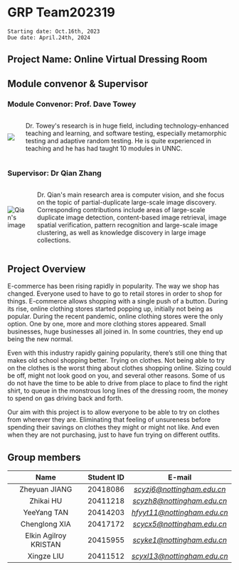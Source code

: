 # GRP Team202319

``` text
Starting date: Oct.16th, 2023
Due date: April.24th, 2024
```

## Project Name: Online Virtual Dressing Room

## Module convenor & Supervisor

### Module Convenor: Prof. Dave Towey

<div style="display: flex; align-items: center;">
<img src="https://research.nottingham.edu.cn/files-asset/22848179/dave-towey.xe814a761.png/" style = "margin-right: 25px;">
    <p>Dr. Towey's research is in huge field, including technology-enhanced teaching and learning, and software testing, especially metamorphic testing and adaptive random testing. He is quite experienced in teaching and he has had taught 10 modules in UNNC.
    </p>
</div>

### Supervisor: Dr Qian Zhang

<div style="display: flex; align-items: center;">
  <img src="https://research.nottingham.edu.cn/files-asset/22849587/qian-zhang.xec79d785.jpg?w=320&f=webp" alt="Qian's image" style=" margin-right: 25px;">
  <p>Dr. Qian's main research area is computer vision, and she focus on the topic of partial-duplicate large-scale image discovery. Corresponding contributions include areas of large-scale duplicate image detection, content-based image retrieval, image spatial verification, pattern recognition and large-scale image clustering, as well as knowledge discovery in large image collections.</p>
</div>

## Project Overview

E-commerce has been rising rapidly in popularity. The way we shop has changed. Everyone used to have to go to retail stores in order to shop for things. E-commerce allows shopping with a single push of a button. During its rise, online clothing stores started popping up, initially not being as popular. During the recent pandemic, online clothing stores were the only option. One by one, more and more clothing stores appeared. Small businesses, huge businesses all joined in. In some countries, they end up being the new normal.

Even with this industry rapidly gaining popularity, there’s still one thing that makes old school shopping better. Trying on clothes. Not being able to try on the clothes is the worst thing about clothes shopping online. Sizing could be off, might not look good on you, and several other reasons. Some of us do not have the time to be able to drive from place to place to find the right shirt, to queue in the monstrous long lines of the dressing room, the money to spend on gas driving back and forth.

Our aim with this project is to allow everyone to be able to try on clothes from wherever they are. Eliminating that feeling of unsureness before spending their savings on clothes they might or might not like. And even when they are not purchasing, just to have fun trying on different outfits.

## Group members

|Name|Student ID|E-mail|
|:---:|:---:|:---:|
|Zheyuan JIANG|20418086|*scyzj6@nottingham.edu.cn*|
|Zhikai HU|20411218|*scyzh8@nottingham.edu.cn*|
|YeeYang TAN|20414203|*hfyyt11@nottingham.edu.cn*|
|Chenglong XIA|20417172|*scycx5@nottingham.edu.cn*|
|Elkin Agilroy KRISTAN|20415955|*scyke1@nottingham.edu.cn*|
|Xingze LIU|20411512|*scyxl13@nottingham.edu.cn*|